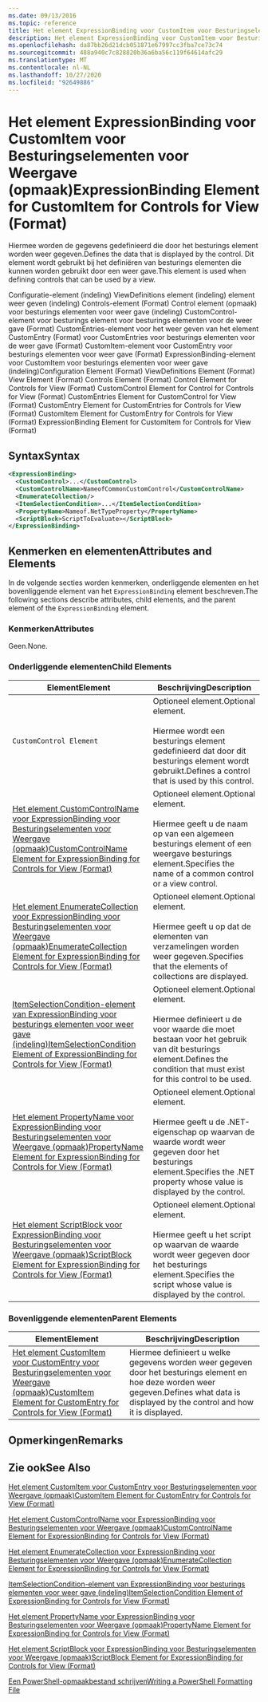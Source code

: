 ```yaml
---
ms.date: 09/13/2016
ms.topic: reference
title: Het element ExpressionBinding voor CustomItem voor Besturingselementen voor Weergave (opmaak)
description: Het element ExpressionBinding voor CustomItem voor Besturingselementen voor Weergave (opmaak)
ms.openlocfilehash: da87bb26d21dcb051871e67997cc3fba7ce73c74
ms.sourcegitcommit: 488a940c7c828820b36a6ba56c119f64614afc29
ms.translationtype: MT
ms.contentlocale: nl-NL
ms.lasthandoff: 10/27/2020
ms.locfileid: "92649886"
---
```

# <a name="expressionbinding-element-for-customitem-for-controls-for-view-format"></a><span data-ttu-id="e36dc-103">Het element ExpressionBinding voor CustomItem voor Besturingselementen voor Weergave (opmaak)</span><span class="sxs-lookup"><span data-stu-id="e36dc-103">ExpressionBinding Element for CustomItem for Controls for View (Format)</span></span>

<span data-ttu-id="e36dc-104">Hiermee worden de gegevens gedefinieerd die door het besturings element worden weer gegeven.</span><span class="sxs-lookup"><span data-stu-id="e36dc-104">Defines the data that is displayed by the control.</span></span> <span data-ttu-id="e36dc-105">Dit element wordt gebruikt bij het definiëren van besturings elementen die kunnen worden gebruikt door een weer gave.</span><span class="sxs-lookup"><span data-stu-id="e36dc-105">This element is used when defining controls that can be used by a view.</span></span>

<span data-ttu-id="e36dc-106">Configuratie-element (indeling) ViewDefinitions element (indeling) element weer geven (indeling) Controls-element (Format) Control element (opmaak) voor besturings elementen voor weer gave (indeling) CustomControl-element voor besturings element voor besturings elementen voor de weer gave (Format) CustomEntries-element voor het weer geven van het element CustomEntry (Format) voor CustomEntries voor besturings elementen voor de weer gave (Format) CustomItem-element voor CustomEntry voor besturings elementen voor weer gave (Format) ExpressionBinding-element voor CustomItem voor besturings elementen voor weer gave (indeling)</span><span class="sxs-lookup"><span data-stu-id="e36dc-106">Configuration Element (Format) ViewDefinitions Element (Format) View Element (Format) Controls Element (Format) Control Element for Controls for View (Format) CustomControl Element for Control for Controls for View (Format) CustomEntries Element for CustomControl for View (Format) CustomEntry Element for CustomEntries for Controls for View (Format) CustomItem Element for CustomEntry for Controls for View (Format) ExpressionBinding Element for CustomItem for Controls for View (Format)</span></span>

## <a name="syntax"></a><span data-ttu-id="e36dc-107">Syntax</span><span class="sxs-lookup"><span data-stu-id="e36dc-107">Syntax</span></span>

```xml
<ExpressionBinding>
  <CustomControl>...</CustomControl>
  <CustomControlName>NameofCommonCustomControl</CustomControlName>
  <EnumerateCollection/>
  <ItemSelectionCondition>...</ItemSelectionCondition>
  <PropertyName>Nameof.NetTypeProperty</PropertyName>
  <ScriptBlock>ScriptToEvaluate></ScriptBlock>
</ExpressionBinding>
```

## <a name="attributes-and-elements"></a><span data-ttu-id="e36dc-108">Kenmerken en elementen</span><span class="sxs-lookup"><span data-stu-id="e36dc-108">Attributes and Elements</span></span>

<span data-ttu-id="e36dc-109">In de volgende secties worden kenmerken, onderliggende elementen en het bovenliggende element van het `ExpressionBinding` element beschreven.</span><span class="sxs-lookup"><span data-stu-id="e36dc-109">The following sections describe attributes, child elements, and the parent element of the `ExpressionBinding` element.</span></span>

### <a name="attributes"></a><span data-ttu-id="e36dc-110">Kenmerken</span><span class="sxs-lookup"><span data-stu-id="e36dc-110">Attributes</span></span>

<span data-ttu-id="e36dc-111">Geen.</span><span class="sxs-lookup"><span data-stu-id="e36dc-111">None.</span></span>

### <a name="child-elements"></a><span data-ttu-id="e36dc-112">Onderliggende elementen</span><span class="sxs-lookup"><span data-stu-id="e36dc-112">Child Elements</span></span>

|<span data-ttu-id="e36dc-113">Element</span><span class="sxs-lookup"><span data-stu-id="e36dc-113">Element</span></span>|<span data-ttu-id="e36dc-114">Beschrijving</span><span class="sxs-lookup"><span data-stu-id="e36dc-114">Description</span></span>|
|-------------|-----------------|
|`CustomControl Element`|<span data-ttu-id="e36dc-115">Optioneel element.</span><span class="sxs-lookup"><span data-stu-id="e36dc-115">Optional element.</span></span><br /><br /> <span data-ttu-id="e36dc-116">Hiermee wordt een besturings element gedefinieerd dat door dit besturings element wordt gebruikt.</span><span class="sxs-lookup"><span data-stu-id="e36dc-116">Defines a control that is used by this control.</span></span>|
|[<span data-ttu-id="e36dc-117">Het element CustomControlName voor ExpressionBinding voor Besturingselementen voor Weergave (opmaak)</span><span class="sxs-lookup"><span data-stu-id="e36dc-117">CustomControlName Element for ExpressionBinding for Controls for View (Format)</span></span>](./customcontrolname-element-for-expressionbinding-for-controls-for-view-format.md)|<span data-ttu-id="e36dc-118">Optioneel element.</span><span class="sxs-lookup"><span data-stu-id="e36dc-118">Optional element.</span></span><br /><br /> <span data-ttu-id="e36dc-119">Hiermee geeft u de naam op van een algemeen besturings element of een weergave besturings element.</span><span class="sxs-lookup"><span data-stu-id="e36dc-119">Specifies the name of a common control or a view control.</span></span>|
|[<span data-ttu-id="e36dc-120">Het element EnumerateCollection voor ExpressionBinding voor Besturingselementen voor Weergave (opmaak)</span><span class="sxs-lookup"><span data-stu-id="e36dc-120">EnumerateCollection Element for ExpressionBinding for Controls for View (Format)</span></span>](./enumeratecollection-element-for-expressionbinding-for-controls-for-view-format.md)|<span data-ttu-id="e36dc-121">Optioneel element.</span><span class="sxs-lookup"><span data-stu-id="e36dc-121">Optional element.</span></span><br /><br /> <span data-ttu-id="e36dc-122">Hiermee geeft u op dat de elementen van verzamelingen worden weer gegeven.</span><span class="sxs-lookup"><span data-stu-id="e36dc-122">Specifies that the elements of collections are displayed.</span></span>|
|[<span data-ttu-id="e36dc-123">ItemSelectionCondition-element van ExpressionBinding voor besturings elementen voor weer gave (indeling)</span><span class="sxs-lookup"><span data-stu-id="e36dc-123">ItemSelectionCondition Element of ExpressionBinding for Controls for View (Format)</span></span>](./itemselectioncondition-element-for-expressionbinding-for-controls-for-view-format.md)|<span data-ttu-id="e36dc-124">Optioneel element.</span><span class="sxs-lookup"><span data-stu-id="e36dc-124">Optional element.</span></span><br /><br /> <span data-ttu-id="e36dc-125">Hiermee definieert u de voor waarde die moet bestaan voor het gebruik van dit besturings element.</span><span class="sxs-lookup"><span data-stu-id="e36dc-125">Defines the condition that must exist for this control to be used.</span></span>|
|[<span data-ttu-id="e36dc-126">Het element PropertyName voor ExpressionBinding voor Besturingselementen voor Weergave (opmaak)</span><span class="sxs-lookup"><span data-stu-id="e36dc-126">PropertyName Element for ExpressionBinding for Controls for View (Format)</span></span>](./propertyname-element-for-expressionbinding-for-controls-for-view-format.md)|<span data-ttu-id="e36dc-127">Optioneel element.</span><span class="sxs-lookup"><span data-stu-id="e36dc-127">Optional element.</span></span><br /><br /> <span data-ttu-id="e36dc-128">Hiermee geeft u de .NET-eigenschap op waarvan de waarde wordt weer gegeven door het besturings element.</span><span class="sxs-lookup"><span data-stu-id="e36dc-128">Specifies the .NET property whose value is displayed by the control.</span></span>|
|[<span data-ttu-id="e36dc-129">Het element ScriptBlock voor ExpressionBinding voor Besturingselementen voor Weergave (opmaak)</span><span class="sxs-lookup"><span data-stu-id="e36dc-129">ScriptBlock Element for ExpressionBinding for Controls for View (Format)</span></span>](./scriptblock-element-for-expressionbinding-for-controls-for-view-format.md)|<span data-ttu-id="e36dc-130">Optioneel element.</span><span class="sxs-lookup"><span data-stu-id="e36dc-130">Optional element.</span></span><br /><br /> <span data-ttu-id="e36dc-131">Hiermee geeft u het script op waarvan de waarde wordt weer gegeven door het besturings element.</span><span class="sxs-lookup"><span data-stu-id="e36dc-131">Specifies the script whose value is displayed by the control.</span></span>|

### <a name="parent-elements"></a><span data-ttu-id="e36dc-132">Bovenliggende elementen</span><span class="sxs-lookup"><span data-stu-id="e36dc-132">Parent Elements</span></span>

|<span data-ttu-id="e36dc-133">Element</span><span class="sxs-lookup"><span data-stu-id="e36dc-133">Element</span></span>|<span data-ttu-id="e36dc-134">Beschrijving</span><span class="sxs-lookup"><span data-stu-id="e36dc-134">Description</span></span>|
|-------------|-----------------|
|[<span data-ttu-id="e36dc-135">Het element CustomItem voor CustomEntry voor Besturingselementen voor Weergave (opmaak)</span><span class="sxs-lookup"><span data-stu-id="e36dc-135">CustomItem Element for CustomEntry for Controls for View (Format)</span></span>](./customitem-element-for-customentry-for-controls-for-view-format.md)|<span data-ttu-id="e36dc-136">Hiermee definieert u welke gegevens worden weer gegeven door het besturings element en hoe deze worden weer gegeven.</span><span class="sxs-lookup"><span data-stu-id="e36dc-136">Defines what data is displayed by the control and how it is displayed.</span></span>|

## <a name="remarks"></a><span data-ttu-id="e36dc-137">Opmerkingen</span><span class="sxs-lookup"><span data-stu-id="e36dc-137">Remarks</span></span>

## <a name="see-also"></a><span data-ttu-id="e36dc-138">Zie ook</span><span class="sxs-lookup"><span data-stu-id="e36dc-138">See Also</span></span>

[<span data-ttu-id="e36dc-139">Het element CustomItem voor CustomEntry voor Besturingselementen voor Weergave (opmaak)</span><span class="sxs-lookup"><span data-stu-id="e36dc-139">CustomItem Element for CustomEntry for Controls for View (Format)</span></span>](./customitem-element-for-customentry-for-controls-for-view-format.md)

[<span data-ttu-id="e36dc-140">Het element CustomControlName voor ExpressionBinding voor Besturingselementen voor Weergave (opmaak)</span><span class="sxs-lookup"><span data-stu-id="e36dc-140">CustomControlName Element for ExpressionBinding for Controls for View (Format)</span></span>](./customcontrolname-element-for-expressionbinding-for-controls-for-view-format.md)

[<span data-ttu-id="e36dc-141">Het element EnumerateCollection voor ExpressionBinding voor Besturingselementen voor Weergave (opmaak)</span><span class="sxs-lookup"><span data-stu-id="e36dc-141">EnumerateCollection Element for ExpressionBinding for Controls for View (Format)</span></span>](./enumeratecollection-element-for-expressionbinding-for-controls-for-view-format.md)

[<span data-ttu-id="e36dc-142">ItemSelectionCondition-element van ExpressionBinding voor besturings elementen voor weer gave (indeling)</span><span class="sxs-lookup"><span data-stu-id="e36dc-142">ItemSelectionCondition Element of ExpressionBinding for Controls for View (Format)</span></span>](./itemselectioncondition-element-for-expressionbinding-for-controls-for-view-format.md)

[<span data-ttu-id="e36dc-143">Het element PropertyName voor ExpressionBinding voor Besturingselementen voor Weergave (opmaak)</span><span class="sxs-lookup"><span data-stu-id="e36dc-143">PropertyName Element for ExpressionBinding for Controls for View (Format)</span></span>](./propertyname-element-for-expressionbinding-for-controls-for-view-format.md)

[<span data-ttu-id="e36dc-144">Het element ScriptBlock voor ExpressionBinding voor Besturingselementen voor Weergave (opmaak)</span><span class="sxs-lookup"><span data-stu-id="e36dc-144">ScriptBlock Element for ExpressionBinding for Controls for View (Format)</span></span>](./scriptblock-element-for-expressionbinding-for-controls-for-view-format.md)

[<span data-ttu-id="e36dc-145">Een PowerShell-opmaakbestand schrijven</span><span class="sxs-lookup"><span data-stu-id="e36dc-145">Writing a PowerShell Formatting File</span></span>](./writing-a-powershell-formatting-file.md)

